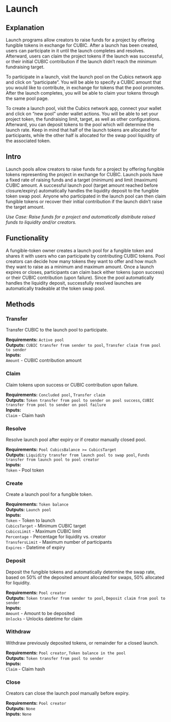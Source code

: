 # Launch

## Explanation
Launch programs allow creators to raise funds for a project by offering fungible tokens in exchange for CUBIC. After a launch has been created, users can participate in it until the launch completes and resolves. Afterward, users can claim the project tokens if the launch was successful, or their initial CUBIC contribution if the launch didn’t reach the minimum fundraising target.

To participate in a launch, visit the launch pool on the Cubics network app and click on “participate”. You will be able to specify a CUBIC amount that you would like to contribute, in exchange for tokens that the pool promotes. After the launch completes, you will be able to claim your tokens through the same pool page.

To create a launch pool, visit the Cubics network app, connect your wallet and click on “new pool” under wallet actions. You will be able to set your project token, the fundraising limit, target, as well as other configurations. Afterward, you can deposit tokens to the pool which will determine the launch rate. Keep in mind that half of the launch tokens are allocated for participants, while the other half is allocated for the swap pool liquidity of the associated token.

## Intro
Launch pools allow creators to raise funds for a project by offering fungible tokens representing the project in exchange for CUBIC. Launch pools have a fixed rate of raising funds and a target (minimum) and limit (maximum) CUBIC amount. A successful launch pool (target amount reached before closure/expiry) automatically handles the liquidity deposit to the fungible token swap pool. Anyone who participated in the launch pool can then claim fungible tokens or recover their initial contribution if the launch didn’t raise the target amount.

*Use Case: Raise funds for a project and automatically distribute raised funds to liquidity and/or creators.*

## Functionality
A fungible-token owner creates a launch pool for a fungible token and shares it with users who can participate by contributing CUBIC tokens. Pool creators can decide how many tokens they want to offer and how much they want to raise as a minimum and maximum amount. Once a launch expires or closes, participants can claim back either tokens (upon success) or their CUBIC contribution (upon failure). Since the pool automatically handles the liquidity deposit, successfully resolved launches are automatically tradeable at the token swap pool.

## Methods

### Transfer
Transfer CUBIC to the launch pool to participate.

**Requirements:** `Active pool`  
**Outputs:** `CUBIC transfer from sender to pool`, `Transfer claim from pool to sender`  
**Inputs:**  
`Amount` - CUBIC contribution amount  

### Claim
Claim tokens upon success or CUBIC contribution upon failure.

**Requirements:** `Concluded pool`, `Transfer claim`  
**Outputs:** `Token transfer from pool to sender on pool success`, `CUBIC transfer from pool to sender on pool failure`  
**Inputs:**  
`Claim` - Claim hash    

### Resolve
Resolve launch pool after expiry or if creator manually closed pool.

**Requirements:** `Pool CubicsBalance >= CubicsTarget`  
**Outputs:** `Liquidity transfer from launch pool to swap pool`, `Funds transfer from launch pool to pool creator`  
**Inputs:**  
`Token` - Pool token  

### Create
Create a launch pool for a fungible token.

**Requirements:** `Token balance`  
**Outputs:** `Launch pool`  
**Inputs:**  
`Token` - Token to launch  
`CubicsTarget` - Minimum CUBIC target  
`CubicsLimit` - Maximum CUBIC limit  
`Percentage` - Percentage for liquidity vs. creator  
`TransfersLimit` - Maximum number of participants  
`Expires` - Datetime of expiry  

### Deposit
Deposit the fungible tokens and automatically determine the swap rate, based on 50% of the deposited amount allocated for swaps, 50% allocated for liquidity.

**Requirements:** `Pool creator`  
**Outputs:** `Token transfer from sender to pool`, `Deposit claim from pool to sender`    
**Inputs:**  
`Amount` - Amount to be deposited  
`Unlocks` - Unlocks datetime for claim  

### Withdraw
Withdraw previously deposited tokens, or remainder for a closed launch.

**Requirements:** `Pool creator`, `Token balance in the pool`  
**Outputs:** `Token transfer from pool to sender`  
**Inputs:**  
`Claim` - Claim hash  

### Close
Creators can close the launch pool manually before expiry.

**Requirements:** `Pool creator`  
**Outputs:** `None`  
**Inputs:** `None`  

<div style="page-break-after: always; visibility: hidden">\pagebreak</div>